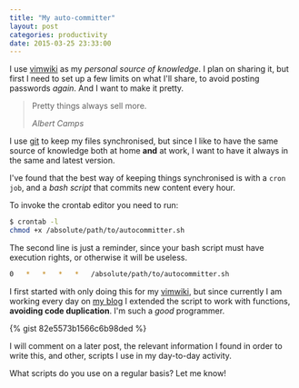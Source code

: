 ```yaml
---
title: "My auto-committer"
layout: post
categories: productivity
date: 2015-03-25 23:33:00
---
```


I use [vimwiki][vk] as my _personal source of knowledge_. I plan on sharing it, but first I need to set up a few limits on what I'll share, to avoid posting passwords _again_. And I want to make it pretty.

<blockquote>
<p>Pretty things always sell more.</p>
<footer><cite>Albert Camps</cite></footer>
</blockquote>

I use [git][git] to keep my files synchronised, but since I like to have the same source of knowledge both at home **and** at work, I want to have it always in the same and latest version.

I've found that the best way of keeping things synchronised is with a `cron job`, and a _bash script_ that commits new content every hour.

To invoke the crontab editor you need to run:

```bash
$ crontab -l
chmod +x /absolute/path/to/autocommitter.sh
```

The second line is just a reminder, since your bash script must have execution rights, or otherwise it will be useless.

```bash
0	*	*	*	*	/absolute/path/to/autocommitter.sh
```

I first started with only doing this for my [vimwiki][vk], but since currently I am working every day on [my blog](http://www.albertcamps.io) I extended  the script to work with functions, **avoiding code duplication**. I'm such a _good_ programmer.

{% gist 82e5573b1566c6b98ded %}

I will comment on a later post, the relevant information I found in order to write this, and other, scripts I use in my day-to-day activity.

What scripts do you use on a regular basis? Let me know!

[vk]: https://github.com/vimwiki/vimwiki
[git]: http://www.git-scm.com